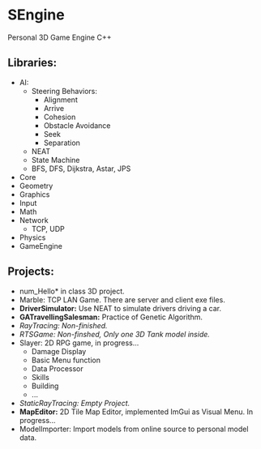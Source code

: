# SEngine
Personal 3D Game Engine
C++

## Libraries:
- AI:
  - Steering Behaviors:
    - Alignment
    - Arrive
    - Cohesion
    - Obstacle Avoidance
    - Seek
    - Separation
  - NEAT
  - State Machine
  - BFS, DFS, Dijkstra, Astar, JPS
- Core
- Geometry
- Graphics
- Input
- Math
- Network
  - TCP, UDP
- Physics
- GameEngine

## Projects:
- num_Hello* in class 3D project.
- Marble: TCP LAN Game. There are server and client exe files.
- **DriverSimulator:** Use NEAT to simulate drivers driving a car.
- **GATravellingSalesman:** Practice of Genetic Algorithm.
- *RayTracing: Non-finished.*
- *RTSGame: Non-finshed, Only one 3D Tank model inside.*
- Slayer: 2D RPG game, in progress...
  - Damage Display
  - Basic Menu function
  - Data Processor
  - Skills
  - Building
  - ...
- *StaticRayTracing: Empty Project.*
- **MapEditor:** 2D Tile Map Editor, implemented ImGui as Visual Menu. In progress...
- ModelImporter: Import models from online source to personal model data.
